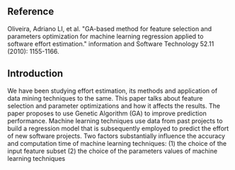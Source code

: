 ## Reference
Oliveira, Adriano LI, et al. "GA-based method for feature selection and parameters optimization for machine learning regression applied to software effort estimation." information and Software Technology 52.11 (2010): 1155-1166.

## Introduction
We have been studying effort estimation, its methods and application of data mining techniques to the same. This paper talks about feature selection and parameter optimizations and how it affects the results. The paper proposes to use Genetic Algorithm (GA) to improve prediction performance.
Machine learning techniques use data from past projects to build a regression model that is subsequently employed to predict the effort of new software projects. Two factors substantially influence the accuracy and computation time of machine learning techniques: 
(1) the choice of the input feature subset
(2) the choice of the parameters values of machine learning techniques
